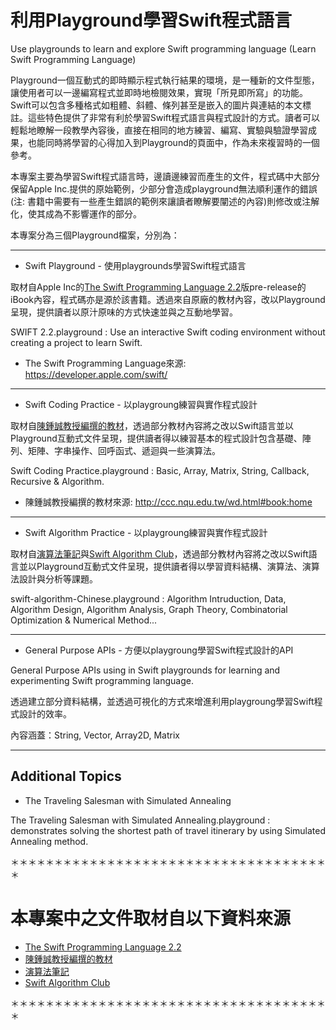 # 利用Playground學習Swift程式語言
Use playgrounds to learn and explore Swift programming language
(Learn Swift Programming Language)

Playground一個互動式的即時顯示程式執行結果的環境，是一種新的文件型態，讓使用者可以一邊編寫程式並即時地檢閱效果，實現「所見即所寫」的功能。Swift可以包含多種格式如粗體、斜體、條列甚至是嵌入的圖片與連結的本文標註。這些特色提供了非常有利於學習Swift程式語言與程式設計的方式。讀者可以輕鬆地瞭解一段教學內容後，直接在相同的地方練習、編寫、實驗與驗證學習成果，也能同時將學習的心得加入到Playground的頁面中，作為未來複習時的一個參考。

本專案主要為學習Swift程式語言時，邊讀邊練習而產生的文件，程式碼中大部分保留Apple Inc.提供的原始範例，少部分會造成playground無法順利運作的錯誤(注: 書籍中需要有一些產生錯誤的範例來讓讀者瞭解要闡述的內容)則修改或注解化，使其成為不影響運作的部分。

本專案分為三個Playground檔案，分別為：

****

- Swift Playground - 使用playgrounds學習Swift程式語言

取材自Apple Inc的[The Swift Programming Language 2.2](https://developer.apple.com/swift/)版pre-release的iBook內容，程式碼亦是源於該書籍。透過來自原廠的教材內容，改以Playground呈現，提供讀者以原汁原味的方式快速並與之互動地學習。

SWIFT 2.2.playground : Use an interactive Swift coding environment without creating a project to learn Swift.

* The Swift Programming Language來源: https://developer.apple.com/swift/


****

- Swift Coding Practice - 以playgroung練習與實作程式設計

取材自[陳鍾誠教授編撰的教材](http://ccc.nqu.edu.tw/wd.html#book:home)，透過部分教材內容將之改以Swift語言並以Playground互動式文件呈現，提供讀者得以練習基本的程式設計包含基礎、陣列、矩陣、字串操作、回呼函式、遞迴與一些演算法。

Swift Coding Practice.playground : Basic, Array, Matrix, String, Callback, Recursive & Algorithm.

* 陳鍾誠教授編撰的教材來源: http://ccc.nqu.edu.tw/wd.html#book:home

****

- Swift Algorithm Practice - 以playgroung練習與實作程式設計

取材自[演算法筆記](http://www.csie.ntnu.edu.tw/~u91029/index.html)與[Swift Algorithm Club](https://github.com/hollance/swift-algorithm-club)，透過部分教材內容將之改以Swift語言並以Playground互動式文件呈現，提供讀者得以學習資料結構、演算法、演算法設計與分析等課題。

swift-algorithm-Chinese.playground : Algorithm Intruduction, Data, Algorithm Design, Algorithm Analysis, Graph Theory, Combinatorial Optimization & Numerical Method...

****

- General Purpose APIs - 方便以playgroung學習Swift程式設計的API

General Purpose APIs using in Swift playgrounds for learning and experimenting Swift programming language.

透過建立部分資料結構，並透過可視化的方式來增進利用playgroung學習Swift程式設計的效率。

內容涵蓋：String, Vector, Array2D, Matrix

****

## Additional Topics

- The Traveling Salesman with Simulated Annealing

The Traveling Salesman with Simulated Annealing.playground : demonstrates solving the shortest path of travel itinerary by using Simulated Annealing method.

＊＊＊＊＊＊＊＊＊＊＊＊＊＊＊＊＊＊＊＊＊＊＊＊＊＊＊＊＊＊＊＊＊＊＊＊＊


# 本專案中之文件取材自以下資料來源
* [The Swift Programming Language 2.2](https://developer.apple.com/swift/)
* [陳鍾誠教授編撰的教材](http://ccc.nqu.edu.tw/wd.html#book:home)
* [演算法筆記](http://www.csie.ntnu.edu.tw/~u91029/index.html)
* [Swift Algorithm Club](https://github.com/hollance/swift-algorithm-club)


＊＊＊＊＊＊＊＊＊＊＊＊＊＊＊＊＊＊＊＊＊＊＊＊＊＊＊＊＊＊＊＊＊＊＊＊＊